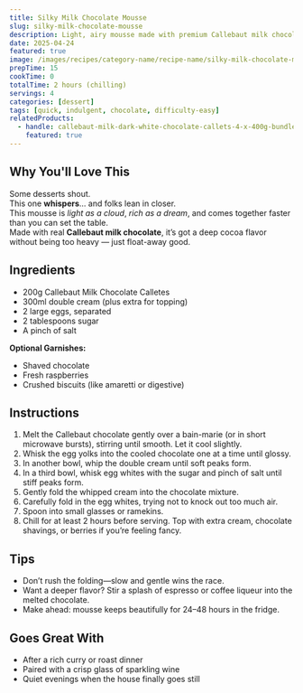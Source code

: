 ```yaml
---
title: Silky Milk Chocolate Mousse
slug: silky-milk-chocolate-mousse
description: Light, airy mousse made with premium Callebaut milk chocolate callets—perfect for an effortless yet luxurious dessert.
date: 2025-04-24
featured: true
image: /images/recipes/category-name/recipe-name/silky-milk-chocolate-mousse.png
prepTime: 15
cookTime: 0
totalTime: 2 hours (chilling)
servings: 4
categories: [dessert]
tags: [quick, indulgent, chocolate, difficulty-easy]
relatedProducts:
  - handle: callebaut-milk-dark-white-chocolate-callets-4-x-400g-bundle
    featured: true
---
```


## Why You'll Love This

Some desserts shout.  
This one **whispers**... and folks lean in closer.  
This mousse is *light as a cloud*, *rich as a dream*, and comes together faster than you can set the table.  
Made with real **Callebaut milk chocolate**, it’s got a deep cocoa flavor without being too heavy — just float-away good.

## Ingredients

- 200g Callebaut Milk Chocolate Calletes
- 300ml double cream (plus extra for topping)  
- 2 large eggs, separated  
- 2 tablespoons sugar  
- A pinch of salt  

**Optional Garnishes:**  
- Shaved chocolate  
- Fresh raspberries  
- Crushed biscuits (like amaretti or digestive)

## Instructions

1. Melt the Callebaut chocolate gently over a bain-marie (or in short microwave bursts), stirring until smooth. Let it cool slightly.
2. Whisk the egg yolks into the cooled chocolate one at a time until glossy.
3. In another bowl, whip the double cream until soft peaks form.
4. In a third bowl, whisk egg whites with the sugar and pinch of salt until stiff peaks form.
5. Gently fold the whipped cream into the chocolate mixture.
6. Carefully fold in the egg whites, trying not to knock out too much air.
7. Spoon into small glasses or ramekins.  
8. Chill for at least 2 hours before serving. Top with extra cream, chocolate shavings, or berries if you’re feeling fancy.

## Tips

- Don’t rush the folding—slow and gentle wins the race.
- Want a deeper flavor? Stir a splash of espresso or coffee liqueur into the melted chocolate.
- Make ahead: mousse keeps beautifully for 24–48 hours in the fridge.

## Goes Great With

- After a rich curry or roast dinner  
- Paired with a crisp glass of sparkling wine  
- Quiet evenings when the house finally goes still